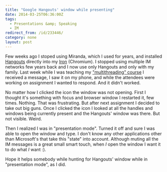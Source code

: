 ```yaml
---
title: "Google Hangouts' window while presenting"
date: 2014-03-25T06:36:00Z
tags:
  - Presentations &amp; Speaking
  - IM
redirect_from: /id/233446/
category: none
layout: post
---
```

Few weeks ago I stoped using Miranda, which I used for years, and installed [Hangouts][1] directly into my [Iron][2] (Chromium). I stopped using multiple IM networks few years back and I now use only Hangouts and only with my family. Last week while I was teaching my ["multithreading" course][3] I received a message, I saw it on my phone, and while the attendees were working on assignment I wanted to respond. And it didn't worked.

<!-- excerpt -->

No matter how I clicked the icon the window was not opening. First I thought it's something with focus and browser window I restarted it, few times. Nothing. That was frustrating. But after next assignment I decided to take out big guns. Once I clicked the icon I looked at all the handles and windows being currently present and the Hangouts' window was there. But not visible. Weird.

Then I realized I was in "presentation mode". Turned it off and sure I was able to open the window and type. I don't know any other applications other than Microsoft's that take this "state" into account. Although muting all the IM messages is a great small smart touch, when _I_ open the window I want it to do what _I_ want :).

Hope it helps somebody while hunting for Hangouts' window while in "presentation mode", as I did.

[1]: https://chrome.google.com/webstore/detail/hangouts/nckgahadagoaajjgafhacjanaoiihapd?hl=en
[2]: http://www.srware.net/en/software_srware_iron.php
[3]: http://www.x2develop.com
